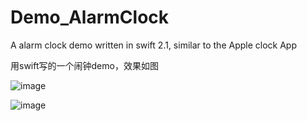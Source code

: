 # Demo_AlarmClock
A alarm clock demo written in swift 2.1, similar to the Apple clock App

用swift写的一个闹钟demo，效果如图     


![image](https://raw.githubusercontent.com/Phelthas/Demo_AlarmClock/master/Screenshots/Simulator%20Screen%20Shot%202016%E5%B9%B41%E6%9C%8829%E6%97%A5%20%E4%B8%8B%E5%8D%882.55.21.png)       

![image](https://raw.githubusercontent.com/Phelthas/Demo_AlarmClock/master/Screenshots/Simulator%20Screen%20Shot%202016%E5%B9%B41%E6%9C%8829%E6%97%A5%20%E4%B8%8B%E5%8D%882.55.35.png)




